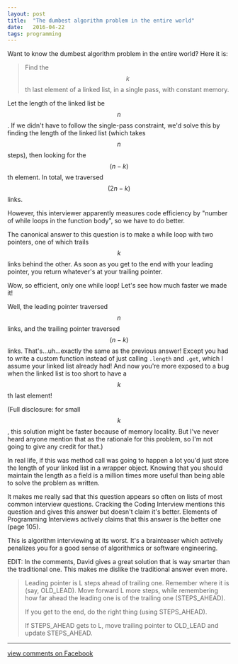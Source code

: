 ```yaml
---
layout: post
title:  "The dumbest algorithm problem in the entire world"
date:   2016-04-22
tags: programming
---
```


Want to know the dumbest algorithm problem in the entire world? Here it is:

> Find the $$ k$$th last element of a linked list, in a single pass, with constant memory.

Let the length of the linked list be $$ n$$. If we didn't have to follow the single-pass constraint, we'd solve this by finding the length of the linked list (which takes $$ n$$ steps), then looking for the $$(n - k)$$th element. In total, we traversed $$(2n - k)$$ links.

However, this interviewer apparently measures code efficiency by "number of while loops in the function body", so we have to do better.

The canonical answer to this question is to make a while loop with two pointers, one of which trails $$ k$$ links behind the other. As soon as you get to the end with your leading pointer, you return whatever's at your trailing pointer.

Wow, so efficient, only one while loop! Let's see how much faster we made it!

Well, the leading pointer traversed $$ n$$ links, and the trailing pointer traversed $$ (n - k)$$ links. That's...uh...exactly the same as the previous answer! Except you had to write a custom function instead of just calling `.length` and `.get`, which I assume your linked list already had! And now you're more exposed to a bug when the linked list is too short to have a $$ k$$th last element!

(Full disclosure: for small $$ k$$, this solution might be faster because of memory locality. But I've never heard anyone mention that as the rationale for this problem, so I'm not going to give any credit for that.)

In real life, if this was method call was going to happen a lot you'd just store the length of your linked list in a wrapper object. Knowing that you should maintain the length as a field is a million times more useful than being able to solve the problem as written.

It makes me really sad that this question appears so often on lists of most common interview questions. Cracking the Coding Interview mentions this question and gives this answer but doesn't claim it's better. Elements of Programming Interviews actively claims that this answer is the better one (page 105).

This is algorithm interviewing at its worst. It's a brainteaser which actively penalizes you for a good sense of algorithmics or software engineering.

EDIT: In the comments, David gives a great solution that is way smarter than the traditional one. This makes me dislike the traditional answer even more.

> <p>Leading pointer is L steps ahead of trailing one. Remember where it is (say, OLD_LEAD). Move forward L more steps, while remembering how far ahead the leading one is of the trailing one (STEPS_AHEAD).</p><p>If you get to the end, do the right thing (using STEPS_AHEAD).</p><p>If STEPS_AHEAD gets to L, move trailing pointer to OLD_LEAD and update STEPS_AHEAD.</p>

-----

[view comments on Facebook](https://www.facebook.com/bshlgrs/posts/10207496299980380?pnref=story)
